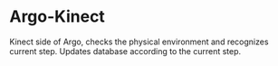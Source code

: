 # Argo-Kinect
Kinect side of Argo, checks the physical environment and recognizes current step. Updates database according to the current step.